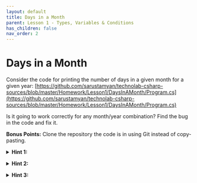 ```yaml
---
layout: default
title: Days in a Month
parent: Lesson 1 - Types, Variables & Conditions
has_children: false
nav_order: 2
---
```


# Days in a Month

Consider the code for printing the number of days in a given month for a given year: [https://github.com/sarustamyan/technolab-csharp-sources/blob/master/Homework/Lesson1/DaysInAMonth/Program.cs](https://github.com/sarustamyan/technolab-csharp-sources/blob/master/Homework/Lesson1/DaysInAMonth/Program.cs)

Is it going to work correctly for any month/year combination? Find the bug in the code and fix it.

**Bonus Points:** Clone the repository the code is in using Git instead of copy-pasting.

<details class="text-grey-dk-000"> 
  <summary><strong>Hint 1:</strong></summary>
  The <code class="language-plaintext highlighter-rouge">year</code> variable is declared but not used. Coincidence? 
</details>

<p/>

<details class="text-grey-dk-000"> 
  <summary><strong>Hint 2:</strong></summary>
  You'll need to find a way to figure out if a given number is divisible by another number. You'll need the <a href="https://learn.microsoft.com/en-us/dotnet/csharp/language-reference/operators/arithmetic-operators#remainder-operator-">remainder operator</a> for that.
</details>

<p/>

<details class="text-grey-dk-000"> 
  <summary><strong>Hint 3:</strong></summary>
  Are you sure we considered all the use cases? Note that it takes Earth 365.2422 days to circle around the sun. 
</details>